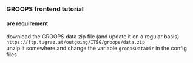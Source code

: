 ### GROOPS frontend tutorial

#### pre requirement

download the GROOPS data zip file (and update it on a regular basis)  
`https://ftp.tugraz.at/outgoing/ITSG/groops/data.zip`  
unzip it somewhere and change the variable `groopsDataDir` in the config files  
